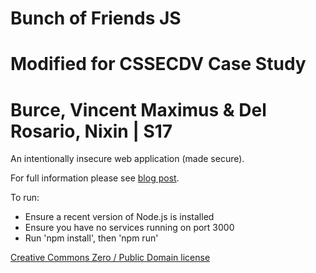 # Bunch of Friends JS
# Modified for CSSECDV Case Study
# Burce, Vincent Maximus & Del Rosario, Nixin | S17

An intentionally insecure web application (made secure).

For full information please see [blog post](https://www.benjaminjohnston.com.au/intentionallyinsecurejs).

To run:
- Ensure a recent version of Node.js is installed
- Ensure you have no services running on port 3000
- Run 'npm install', then 'npm run'

[Creative Commons Zero / Public Domain license](https://creativecommons.org/publicdomain/zero/1.0/)


